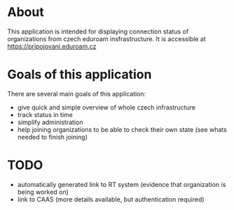 # About
This application is intended for displaying connection status of organizations from czech eduroam insfrastructure. 
It is accessible at https://pripojovani.eduroam.cz 

# Goals of this application
There are several main goals of this application:
- give quick and simple overview of whole czech infrastructure 
- track status in time
- simplify administration
- help joining organizations to be able to check their own state (see whats needed to finish joining)

# TODO
- automatically generated link to RT system (evidence that organization is being worked on) 
- link to CAAS (more details available, but authentication required) 
